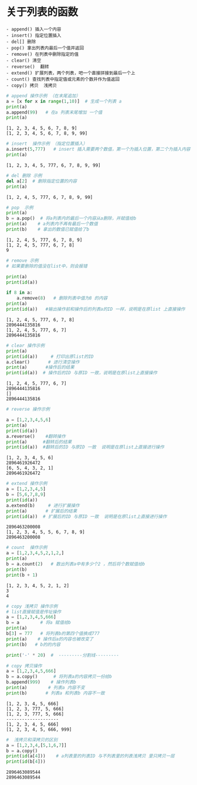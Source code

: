 
# 关于列表的函数 
    - append() 插入一个内容
    - insert() 指定位置插入
    - del[] 删除
    - pop() 拿出列表内最后一个值并返回
    - remove() 在列表中删除指定的值 
    - clear() 清空
    - reverse()  翻转
    - extend() 扩展列表，两个列表，吧一个直接拼接到最后一个上  
    - count() 查找列表中指定值或元素的个数并作为值返回
    - copy() 拷贝  浅拷贝


```python
# append 操作示例 （在末尾追加）
a = [x for x in range(1,10)]  # 生成一个列表 a
print(a)
a.append(99)   # 在a 列表末尾增加 一个值 
print(a)

```

    [1, 2, 3, 4, 5, 6, 7, 8, 9]
    [1, 2, 3, 4, 5, 6, 7, 8, 9, 99]
    


```python
# insert  操作示例 （指定位置插入）
a.insert(5,777)   # insert 插入需要两个数值，第一个为插入位置，第二个为插入内容
print(a)
```

    [1, 2, 3, 4, 5, 777, 6, 7, 8, 9, 99]
    


```python
# del 删除 示例
del a[2]  # 删除指定位置的内容 
print(a)
```

    [1, 2, 4, 5, 777, 6, 7, 8, 9, 99]
    


```python
# pop  示例
print(a)
b = a.pop()  # 将a列表内的最后一个内容从a删除，并赋值给b 
print(a)    # a列表内不再有最后一个数值
print(b)    # 拿出的数值已赋值给了b
```

    [1, 2, 4, 5, 777, 6, 7, 8, 9]
    [1, 2, 4, 5, 777, 6, 7, 8]
    9
    


```python
# remove 示例
# 如果要删除的值没在list中，则会报错

print(a)
print(id(a))

if 8 in a:
    a.remove(8)   # 删除列表中值为8 的内容 
print(a)
print(id(a))   #输出操作前和操作后的列表a的ID 一样，说明是在原list 上直接操作
```

    [1, 2, 4, 5, 777, 6, 7, 8]
    2896444135816
    [1, 2, 4, 5, 777, 6, 7]
    2896444135816
    


```python
# clear 操作示例
print(a)
print(id(a))     # 打印出原list的ID  
a.clear()       # 进行清空操作
print(a)       #操作后的结果
print(id(a))  # 操作后的ID 与原ID 一致，说明是在原list上直接操作

```

    [1, 2, 4, 5, 777, 6, 7]
    2896444135816
    []
    2896444135816
    


```python
# reverse 操作示例

a = [1,2,3,4,5,6]
print(a)       
print(id(a))    
a.reverse()    #翻转操作
print(a)      #翻转后的结果
print(id(a))  #翻转后的ID 与原ID 一致  说明是在原list上直接进行操作

```

    [1, 2, 3, 4, 5, 6]
    2896461926472
    [6, 5, 4, 3, 2, 1]
    2896461926472
    


```python
# extend 操作示例
a = [1,2,3,4,5]
b = [5,6,7,8,9]
print(id(a))
a.extend(b)     # 进行扩展操作
print(a)       # 扩展后的结果
print(id(a))  # 扩展后的ID 与原ID 一致  说明是在原list上直接进行操作
```

    2896463200008
    [1, 2, 3, 4, 5, 5, 6, 7, 8, 9]
    2896463200008
    


```python
# count  操作示例
a = [1,2,3,4,5,2,1,2,]
print(a)
b = a.count(2)   # 数出列表a中有多少个2 ，然后将个数赋值给b 
print(b)
print(b + 1)

```

    [1, 2, 3, 4, 5, 2, 1, 2]
    3
    4
    


```python
# copy 浅拷贝 操作示例
# list直接赋值是传址操作  
a = [1,2,3,4,5,666]
b = a        # 将a 赋值给b
print(a)
b[3] = 777   # 将列表b的第四个值换成777
print(a)    # 操作后a的内容也被改变了 
print(b)   # b的的内容

print('-' * 20)  #  ---------分割线---------

# copy 拷贝操作
a = [1,2,3,4,5,666]
b = a.copy()      # 将列表a的内容拷贝一份给b 
b.append(999)    # 操作列表b
print(a)        # 列表a 内容不变
print(b)       # 列表a 和列表b 内容不一致
```

    [1, 2, 3, 4, 5, 666]
    [1, 2, 3, 777, 5, 666]
    [1, 2, 3, 777, 5, 666]
    --------------------
    [1, 2, 3, 4, 5, 666]
    [1, 2, 3, 4, 5, 666, 999]
    


```python
#  浅拷贝和深拷贝的区别
a = [1,2,3,4,[5,1,6,7]]
b = a.copy()
print(id(a[4]))    # a列表里的列表ID 与不列表里的列表浅拷贝 里只拷贝一层
print(id(b[4]))
```

    2896463089544
    2896463089544
    
